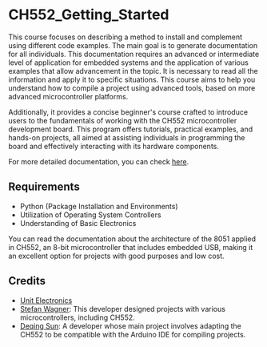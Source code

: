 
# CH552_Getting_Started

This course focuses on describing a method to install and complement using different code examples. The main goal is to generate documentation for all individuals. This documentation requires an advanced or intermediate level of application for embedded systems and the application of various examples that allow advancement in the topic. It is necessary to read all the information and apply it to specific situations. This course aims to help you understand how to compile a project using advanced tools, based on more advanced microcontroller platforms.

Additionally, it provides a concise beginner's course crafted to introduce users to the fundamentals of working with the CH552 microcontroller development board. This program offers tutorials, practical examples, and hands-on projects, all aimed at assisting individuals in programming the board and effectively interacting with its hardware components.

For more detailed documentation, you can check [here](https://github.com/Cesarbautista10/CH55x_SDCC_Examples/wiki).

## Requirements

- Python (Package Installation and Environments)
- Utilization of Operating System Controllers
- Understanding of Basic Electronics

You can read the documentation about the architecture of the 8051 applied in CH552, an 8-bit microcontroller that includes embedded USB, making it an excellent option for projects with good purposes and low cost.

## Credits

- [Unit Electronics]()
- [Stefan Wagner](https://github.com/wagiminator): This developer designed projects with various microcontrollers, including CH552.
- [Deqing Sun](https://github.com/DeqingSun): A developer whose main project involves adapting the CH552 to be compatible with the Arduino IDE for compiling projects.

